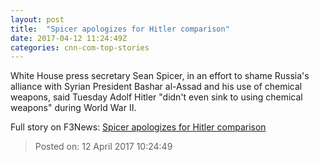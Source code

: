 ```yaml
---
layout: post
title:  "Spicer apologizes for Hitler comparison"
date: 2017-04-12 11:24:49Z
categories: cnn-com-top-stories
---
```


White House press secretary Sean Spicer, in an effort to shame Russia's alliance with Syrian President Bashar al-Assad and his use of chemical weapons, said Tuesday Adolf Hitler "didn't even sink to using chemical weapons" during World War II.


Full story on F3News: [Spicer apologizes for Hitler comparison](http://www.f3nws.com/n/SQKxFC)

> Posted on: 12 April 2017 10:24:49
